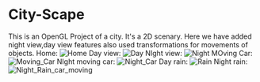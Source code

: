 # City-Scape
This is an OpenGL Project of a city. 
It's a 2D scenary. Here we have added night view,day view features also used transformations for movements of objects.
Home:
![Home](https://user-images.githubusercontent.com/68291728/172234346-a17f3abf-2f3b-42ab-a28e-5bb160711707.png)
Day view:
![Day](https://user-images.githubusercontent.com/68291728/172234340-14278c33-a7c9-4560-81a6-bace426857a1.png)
NIght view:
![Night](https://user-images.githubusercontent.com/68291728/172234360-9a631956-c69a-4dd0-84c2-02eb0cbfa347.png)
MOving Car:
![Moving_Car](https://user-images.githubusercontent.com/68291728/172234353-4970e1f1-245a-4dee-a80d-9630ab5b744f.png)
NIght moving car:
![Night_Car](https://user-images.githubusercontent.com/68291728/172234362-25172caa-08f6-42d1-a353-b11e87ae8e01.png)
Day rain:
![Rain](https://user-images.githubusercontent.com/68291728/172234365-e91f081f-53ed-4a3b-a74d-c80175987d3b.png)
Night rain:
![Night_Rain_car_moving](https://user-images.githubusercontent.com/68291728/172234363-83a30564-fda1-47f1-b903-0c7e3be45aa8.png)
